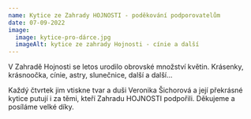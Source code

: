 ```yaml
---
name: Kytice ze Zahrady HOJNOSTI - poděkování podporovatelům
date: 07-09-2022
image:
  image: kytice-pro-dárce.jpg
  imageAlt: kytice ze zahrady Hojnosti - cínie a další
---
```

V﻿ Zahradě Hojnosti se letos urodilo obrovské množství květin. Krásenky, krásnoočka, cínie, astry, slunečnice, další a další...

Každý čtvrtek jim vtiskne tvar a duši Veronika Šichorová a její překrásné kytice  putují i za těmi, kteří Zahradu HOJNOSTI podpořili. Děkujeme  a posíláme velké díky.
